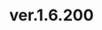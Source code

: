 ---
slug: "/post99"
title: "ver.1.6.200"
metaTitle: "Syntax Highlighting is the meta title tag for this page"
metaDescription: "This is the meta description for this page"
---